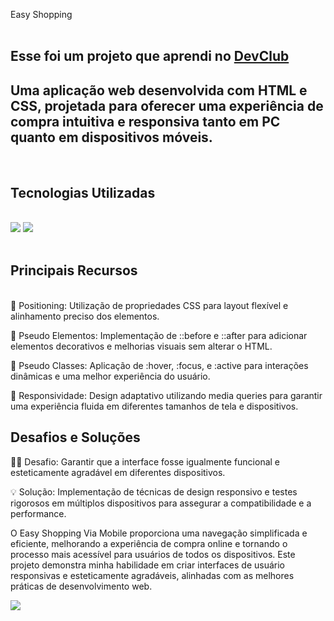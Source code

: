 <hi>Easy Shopping</h1>
<br>
<br>
<h2>Esse foi um projeto que aprendi no <a href="https://rodolfomori.com.br/devclub">DevClub</a></h2>
<h2>Uma aplicação web desenvolvida com HTML e CSS, projetada para oferecer uma experiência de compra intuitiva e responsiva tanto em PC quanto em dispositivos móveis.</h2>
<br>
<h2>Tecnologias Utilizadas</h2>
<br>
<img src="https://img.shields.io/badge/HTML5-E34F26?style=for-the-badge&logo=html5&logoColor=white">
<img src="https://img.shields.io/badge/CSS3-1572B6?style=for-the-badge&logo=css3&logoColor=white">
<br>
<br>
<h2>Principais Recursos</h2>
<br>
🔸 Positioning: Utilização de propriedades CSS para layout flexível e alinhamento preciso dos elementos.

🔸 Pseudo Elementos: Implementação de ::before e ::after para adicionar elementos decorativos e melhorias visuais sem alterar o HTML.

🔸 Pseudo Classes: Aplicação de :hover, :focus, e :active para interações dinâmicas e uma melhor experiência do usuário.

🔸 Responsividade: Design adaptativo utilizando media queries para garantir uma experiência fluida em diferentes tamanhos de tela e dispositivos.
<br>
<h2>Desafios e Soluções</h2>

💪🏻 Desafio: Garantir que a interface fosse igualmente funcional e esteticamente agradável em diferentes dispositivos.

💡 Solução: Implementação de técnicas de design responsivo e testes rigorosos em múltiplos dispositivos para assegurar a compatibilidade e a performance.

O Easy Shopping Via Mobile proporciona uma navegação simplificada e eficiente, melhorando a experiência de compra online e tornando o processo mais acessível para usuários de todos os dispositivos. Este projeto demonstra minha habilidade em criar interfaces de usuário responsivas e esteticamente agradáveis, alinhadas com as melhores práticas de desenvolvimento web.


<img src="https://github.com/Vando2106/easy-shopping/blob/main/assets/Design%20sem%20nome.png?raw=true"/>
